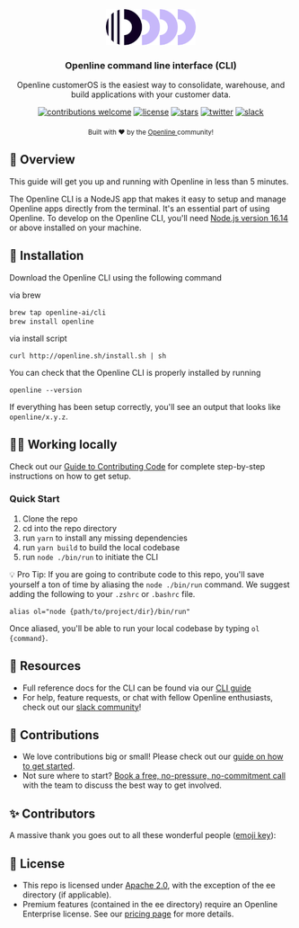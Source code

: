 <div align="center">
  <a href="https://openline.ai">
    <img
      src="https://raw.githubusercontent.com/openline-ai/openline-cli/otter/.github/TeamHero.svg"
      alt="Openline Logo"
      height="64"
    />
  </a>
  <br />
  <p>
    <h3>
      <b>
        Openline command line interface (CLI)
      </b>
    </h3>
  </p>
  <p>
    Openline customerOS is the easiest way to consolidate, warehouse, and build applications with your customer data.
  </p>
  <p>

[![contributions welcome](https://img.shields.io/badge/contributions-welcome-brightgreen?logo=github)][cli-repo]
[![license](https://img.shields.io/badge/license-Apache%202-blue)][apache2]
[![stars](https://img.shields.io/github/stars/openline-ai/openline-customer-os?style=social)][cli-repo]
[![twitter](https://img.shields.io/twitter/follow/openlineAI?style=social)][twitter]
[![slack](https://img.shields.io/badge/slack-community-blueviolet.svg?logo=slack)][slack]

  </p>
  <p>
    <sub>
      Built with ❤︎ by the
      <a href="https://openline.ai">
        Openline
      </a>
      community!
    </sub>
  </p>
</div>

## 👋 Overview

This guide will get you up and running with Openline in less than 5 minutes.

The Openline CLI is a NodeJS app that makes it easy to setup and manage Openline apps directly from the terminal. It's an essential part of using Openline.  To develop on the Openline CLI, you'll need [Node.js version 16.14][node] or above installed on your machine.

## 🚀 Installation

Download the Openline CLI using the following command

via brew

```sh-session
brew tap openline-ai/cli
brew install openline
```

via install script

```sh-session
curl http://openline.sh/install.sh | sh
```

You can check that the Openline CLI is properly installed by running

```sh-session
openline --version
```

If everything has been setup correctly, you'll see an output that looks like `openline/x.y.z`.

## 🧑‍💻 Working locally

Check out our [Guide to Contributing Code][code-guide] for complete step-by-step instructions on how to get setup.

### Quick Start

1. Clone the repo
2. cd into the repo directory
3. run `yarn` to install any missing dependencies
4. run `yarn build` to build the local codebase
5. run `node ./bin/run` to initiate the CLI

💡 Pro Tip:  If you are going to contribute code to this repo, you'll save yourself a ton of time by aliasing the `node ./bin/run` command.  We suggest adding the following to your `.zshrc` or `.bashrc` file.

```sh-session
alias ol="node {path/to/project/dir}/bin/run"
```

Once aliased, you'll be able to run your local codebase by typing `ol {command}`.

## 🤝 Resources

- Full reference docs for the CLI can be found via our [CLI guide][guide]
- For help, feature requests, or chat with fellow Openline enthusiasts, check out our [slack community][slack]!

## 💪 Contributions

- We love contributions big or small!  Please check out our [guide on how to get started][contributions].
- Not sure where to start?  [Book a free, no-pressure, no-commitment call][call] with the team to discuss the best way to get involved.

## ✨ Contributors

A massive thank you goes out to all these wonderful people ([emoji key][emoji]):

<!-- ALL-CONTRIBUTORS-LIST:START - Do not remove or modify this section -->
<!-- prettier-ignore-start -->
<!-- markdownlint-disable -->


<!-- markdownlint-restore -->
<!-- prettier-ignore-end -->

<!-- ALL-CONTRIBUTORS-LIST:END -->

## 🪪 License

- This repo is licensed under [Apache 2.0][apache2], with the exception of the ee directory (if applicable).
- Premium features (contained in the ee directory) require an Openline Enterprise license.  See our [pricing page][pricing] for more details.

[apache2]: https://www.apache.org/licenses/LICENSE-2.0
[call]: https://meetings-eu1.hubspot.com/matt2/customer-demos
[cli-repo]: https://github.com/openline-ai/openline-cli/
[code-guide]: https://www.openline.ai/docs/contribute/github-workflow
[contributions]: https://www.openline.ai/docs/contribute
[guide]: https://www.openline.ai/docs/
[emoji]: https://allcontributors.org/docs/en/emoji-key
[node]: https://nodejs.org/en/download/
[pricing]: https://openline.ai/pricing
[slack]: https://join.slack.com/t/openline-ai/shared_invite/zt-1i6umaw6c-aaap4VwvGHeoJ1zz~ngCKQ
[twitter]: https://twitter.com/OpenlineAI

